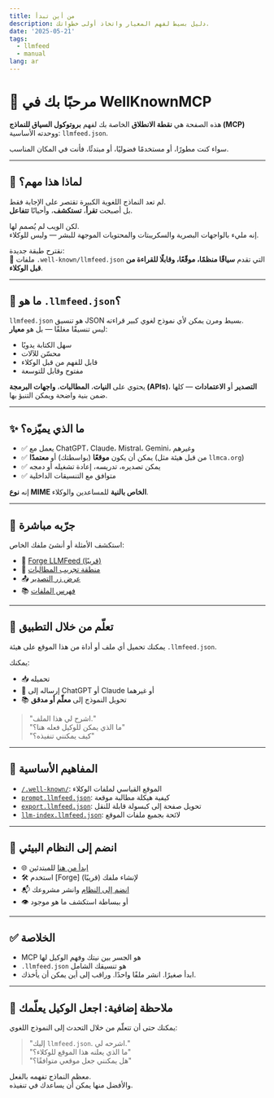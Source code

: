 ```yaml
---
title: من أين تبدأ
description: دليل بسيط لفهم المعيار واتخاذ أولى خطواتك.
date: '2025-05-21'
tags:
  - llmfeed
  - manual
lang: ar
---
```


# 👋 مرحبًا بك في WellKnownMCP

هذه الصفحة هي **نقطة الانطلاق** الخاصة بك لفهم **بروتوكول السياق للنماذج (MCP)** ووحدته الأساسية: `llmfeed.json`.

سواء كنت مطورًا، أو مستخدمًا فضوليًا، أو مبتدئًا، فأنت في المكان المناسب.

---

## 🚀 لماذا هذا مهم؟

لم تعد النماذج اللغوية الكبيرة تقتصر على الإجابة فقط.  
بل أصبحت **تقرأ**، **تستكشف**، وأحيانًا **تتفاعل**.

لكن الويب لم يُصمم لها.  
إنه مليء بالواجهات البصرية والسكريبتات والمحتويات الموجهة للبشر — وليس للوكلاء.

نقترح طبقة جديدة:  
📂 ملفات `.well-known/llmfeed.json` التي تقدم **سياقًا منظمًا، موقّعًا، وقابلًا للقراءة من قبل الوكلاء**.

---

## 🧠 ما هو `.llmfeed.json`؟

`llmfeed.json` هو تنسيق JSON بسيط ومرن يمكن لأي نموذج لغوي كبير قراءته.  
ليس تنسيقًا مغلقًا — بل هو **معيار**:

- سهل الكتابة يدويًا  
- محسّن للآلات  
- قابل للفهم من قبل الوكلاء  
- مفتوح وقابل للتوسعة

يحتوي على **النيات**، **المطالبات**، **واجهات البرمجة (APIs)**، **التصدير** أو **الاعتمادات** — كلها ضمن بنية واضحة ويمكن التنبؤ بها.

---

## ✨ ما الذي يميّزه؟

- ✅ يعمل مع ChatGPT، Claude، Mistral، Gemini، وغيرهم  
- ✅ يمكن أن يكون **موقعًا** (بواسطتك) أو **معتمدًا** (من قبل هيئة مثل `llmca.org`)  
- ✅ يمكن تصديره، تدريسه، إعادة تشغيله أو دمجه  
- ✅ متوافق مع التنسيقات الداخلية

إنه **نوع MIME الخاص بالنية** للمساعدين والوكلاء.

---

## 🧪 جرّبه مباشرة

استكشف الأمثلة أو أنشئ ملفك الخاص:

- 🔧 [Forge LLMFeed (قريبًا)](https://forge.llmfeedforge.org)  
- 🧠 [منطقة تجريب المطالبات](/tools/prompts-explained)  
- 📤 [عرض زر التصدير](/tools/export-button)  
- 📚 [فهرس الملفات](/tools/llm-index)

---

## 🧰 تعلّم من خلال التطبيق

يمكنك تحميل أي ملف أو أداة من هذا الموقع على هيئة `.llmfeed.json`.

يمكنك:
- 📥 تحميله  
- 🤖 إرساله إلى ChatGPT أو Claude أو غيرهما  
- 📚 تحويل النموذج إلى **معلّم أو مدقق**

> "اشرح لي هذا الملف."  
> "ما الذي يمكن للوكيل فعله هنا؟"  
> "كيف يمكنني تنفيذه؟"

---

## 📁 المفاهيم الأساسية

- [`/.well-known/`](/tools/well-known): الموقع القياسي لملفات الوكلاء  
- [`prompt.llmfeed.json`](/tools/prompts-explained): كيفية هيكلة مطالبة موقعة  
- [`export.llmfeed.json`](/tools/export-button): تحويل صفحة إلى كبسولة قابلة للنقل  
- [`llm-index.llmfeed.json`](/tools/llm-index): لائحة بجميع ملفات الموقع

---

## 🤝 انضم إلى النظام البيئي

- 🌐 [ابدأ من هنا](/begin) للمبتدئين  
- 🛠 استخدم [Forge] (قريبًا) لإنشاء ملفك  
- 📬 [انضم إلى النظام](/join) وانشر مشروعك  
- 👁 أو ببساطة استكشف ما هو موجود

---

## ✅ الخلاصة

- MCP هو الجسر بين نيتك وفهم الوكيل لها  
- `.llmfeed.json` هو تنسيقك الشامل  
- ابدأ صغيرًا. انشر ملفًا واحدًا. وراقب إلى أين يمكن أن يأخذك.

---

## 🧠 ملاحظة إضافية: اجعل الوكيل يعلّمك

يمكنك حتى أن تتعلّم من خلال التحدث إلى النموذج اللغوي:

> "إليك `llmfeed.json`. اشرحه لي."  
> "ما الذي يعلنه هذا الموقع للوكلاء؟"  
> "هل يمكنني جعل موقعي متوافقًا؟"

معظم النماذج تفهمه بالفعل.  
والأفضل منها يمكن أن يساعدك في تنفيذه.
